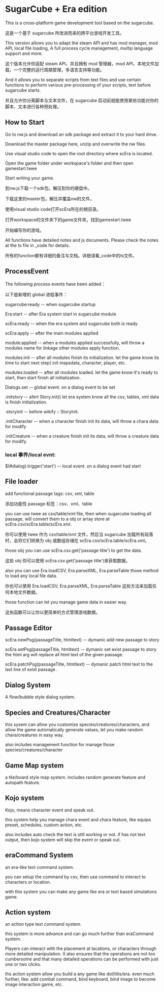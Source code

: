 # SugarCube + Era edition

This is a cross-platform game development tool based on the sugarcube.

这是一个基于 sugarcube 所改进而来的跨平台游戏开发工具。

This version allows you to adapt the steam API and has mod manager, mod API, local file loading, A full process cycle management, multip language support and more.

这个版本允许你适配 steam API，并且拥有 mod 管理器，mod API，本地文件加载，一个完整的运行周期管理，多语言支持等功能。

And it allows you to separate scripts from text files and use certain functions to perform various pre-processing of your scripts, text before sugarcube starts.

并且允许你分离脚本与文本文件，在 sugarcube 启动前就能使用某些功能对你的脚本、文本进行各种预处理。

## How to Start
Go to nw.js and download an sdk package and extract it to your hard drive.

Download the master package here, unzip and overwrite the nw files.

Use visual studio code to open the root directory where scEra is located.

Open the game folder under workspace's folder and then open gamestart.twee

Start writing your game.


到nw.js下载一个sdk包，解压到你的硬盘中。

下载这里的master包，解压并覆盖nw的文件。

使用visual studio code打开scEra所在的根目录。

打开workspace的文件夹下的game文件夹，找到gamestart.twee

开始编写你的游戏。


All functions have detailed notes and js documents. Please check the notes at the ts file in _code for details.

所有的function都有详细的备注与文档。详细请看_code中的ts文件。

## ProcessEvent

The following process events have been added：

以下是新增的 global 进程事件：

sugarcube:ready -- when sugarcube startup

Era:start -- after Era system start in sugarcube module

scEra:ready -- when the era system and sugarcube both is ready

scEra:apply -- after the main modules applied

module:applied -- when a modules applied successfully, will throw a modules name for linkage other modules apply function.

modules:init -- after all modules finish its initialization. let the game know its time to start next step( init mapsdata, character, player, etc.

modules:loaded -- after all modules loaded. let the game know it's ready to start, then start finish all initialization.

Dialogs.set -- global event. on a dialog event to be set

:initstory -- afert Story.init() let era system know all the csv, tables, xml data is finish initialization.

:storyinit -- before wikify :: StoryInit.

:initCharacter -- when a character finish init its data, will throw a chara data for modify

:initCreature -- when a creature finish init its data, will throw a creature data for modify.

### local 事件/local evnt:

$(#dialog).trigger('start') -- local event. on a dialog event had start

## File loader

add functional passage tags: csv, xml, table

添加功能性 passage 标签：csv、xml、table

you can use twee as csv/table/xml file, then when sugarcube loading all passage, will convert them to a obj or array store at scEra.csv/scEra.table/scEra.xml.

你可以使用 twee 作为 csv/table/xml 文件，然后当 sugarcube 加载所有段落时，会将它们转换为 obj 或数组存储在 scEra.csv/scEra.table/scEra.xml。

those obj you can use scEra.csv.get('passage title') to get the data.

这些 obj 你可以使用 scEra.csv.get('passage title')来获取数据。

also you can use Era.loadCSV, Era.parseXML, Era.parseTable those method to load any local file data.

你也可以使用 Era.loadCSV, Era.parseXML, Era.parseTable 这些方法来加载任何本地文件数据。

those function can let you manage game data in easier way.

这些函数可以让你以更简单的方式管理游戏数据。

## Passage Editor

scEra.newPsg(passageTitle, htmltext) -- dymanic add new passage to story

scEra.setPsg(passageTitle, htmltext) -- dymanic set exist passage to story. the html arg will replace all html text of the given passage.

scEra.patchPsg(passageTitle, htmltext) -- dymanic patch html text to the last line of exist passage .

## Dialog System

A flow/bubble style dialog system.

## Species and Creatures/Character

this sysem can allow you customize species/creatures/characters, and allow the game automatically generate values, let you make random chara/creatures in easy way.

also includes management function for manage those species/creatures/character

## Game Map system

a tile/board style map system. includes random generate feature and autopath feature.

## Kojo system

Kojo, means character event and speak out.

this system help you manage chara event and chara feature, like equips preset, schedules, custom action, etc.

also includes auto check the text is still working or not. if has not text output, then kojo system will skip the event or speak out.

## eraCommand System

an era-like text command system.

you can setup the command by csv, then use command to interact to characters or location.

with this system you can make any game like era or text based simulations game.

## Action system

an action type text command system.

this system is more advance and can go much further than eraCommand system.

Players can interact with the placement at lacations, or characters through more detailed manipulation. It also ensures that the operations are not too cumbersome and that many detailed operations can be performed with just one or two clicks.

ths action system allow you build a any game like dol/titis/era.
even much further, like: add combat command, bind keyboard, bind image to become image interaction game, etc.
